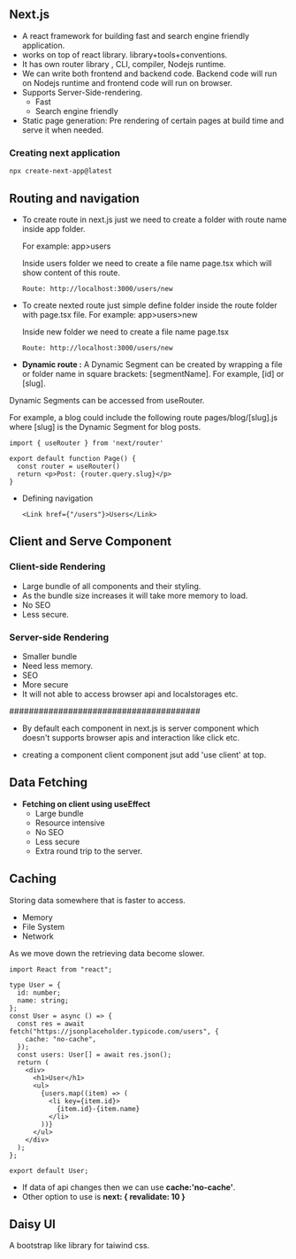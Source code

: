 ## Next.js

- A react framework for building fast and search engine friendly application.
- works on top of react library. library+tools+conventions.
- It has own router library , CLI, compiler, Nodejs runtime.
- We can write both frontend and backend code. Backend code will run on Nodejs runtime and frontend code will run on browser.
- Supports Server-Side-rendering.
  - Fast
  - Search engine friendly
- Static page generation: Pre rendering of certain pages at build time and serve it when needed.

### Creating next application

```
npx create-next-app@latest
```

## Routing and navigation

- To create route in next.js just we need to create a folder with route name inside app folder.

  For example:
  app>users

  Inside users folder we need to create a file name page.tsx which will show content of this route.

  `Route: http://localhost:3000/users/new`

- To create nexted route just simple define folder inside the route folder with page.tsx file.
  For example:
  app>users>new

  Inside new folder we need to create a file name page.tsx

  `Route: http://localhost:3000/users/new`

- **Dynamic route :** A Dynamic Segment can be created by wrapping a file or folder name in square brackets: [segmentName]. For example, [id] or [slug].

Dynamic Segments can be accessed from useRouter.

For example, a blog could include the following route pages/blog/[slug].js where [slug] is the Dynamic Segment for blog posts.

```
import { useRouter } from 'next/router'
 
export default function Page() {
  const router = useRouter()
  return <p>Post: {router.query.slug}</p>
}
```

- Defining navigation

  `<Link href={"/users"}>Users</Link>`

## Client and Serve Component

### Client-side Rendering

- Large bundle of all components and their styling.
- As the bundle size increases it will take more memory to load.
- No SEO
- Less secure.

### Server-side Rendering

- Smaller bundle
- Need less memory.
- SEO
- More secure
- It will not able to access browser api and localstorages etc.

#######################################

- By default each component in next.js is server component which doesn't supports browser apis and interaction like click etc.

- creating a component client component jsut add 'use client' at top.

## Data Fetching

- **Fetching on client using useEffect**
  - Large bundle
  - Resource intensive
  - No SEO
  - Less secure
  - Extra round trip to the server.

## Caching

Storing data somewhere that is faster to access.

- Memory
- File System
- Network

As we move down the retrieving data become slower.

```
import React from "react";

type User = {
  id: number;
  name: string;
};
const User = async () => {
  const res = await fetch("https://jsonplaceholder.typicode.com/users", {
    cache: "no-cache",
  });
  const users: User[] = await res.json();
  return (
    <div>
      <h1>User</h1>
      <ul>
        {users.map((item) => (
          <li key={item.id}>
            {item.id}-{item.name}
          </li>
        ))}
      </ul>
    </div>
  );
};

export default User;

```

- If data of api changes then we can use **cache:'no-cache'**.
- Other option to use is **next: { revalidate: 10 }**

## Daisy UI

A bootstrap like library for taiwind css.
